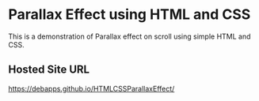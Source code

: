 # Parallax Effect using HTML and CSS

This is a demonstration of Parallax effect on scroll using simple HTML and CSS.

## Hosted Site URL

https://debapps.github.io/HTMLCSSParallaxEffect/
